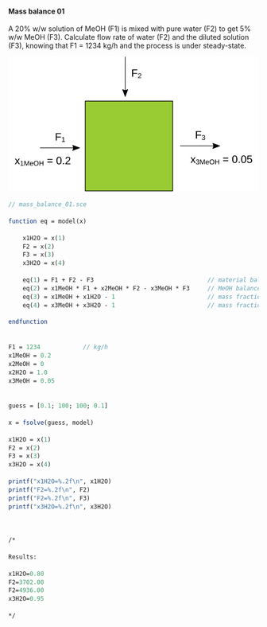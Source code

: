 #### Mass balance 01

A 20% w/w solution of MeOH (F1) is mixed with pure water (F2) to get 5% w/w MeOH (F3). Calculate
flow rate of water (F2) and the diluted solution (F3), knowing that F1 = 1234 kg/h and the process is under steady-state.

![scheme](0201_mass_balance.svg "")

```scilab
// mass_balance_01.sce

function eq = model(x)

    x1H2O = x(1)
    F2 = x(2)
    F3 = x(3) 
    x3H2O = x(4)

    eq(1) = F1 + F2 - F3                                // material balance of the system
    eq(2) = x1MeOH * F1 + x2MeOH * F2 - x3MeOH * F3     // MeOH balance
    eq(3) = x1MeOH + x1H2O - 1                          // mass fraction constraint
    eq(4) = x3MeOH + x3H2O - 1                          // mass fraction constraint

endfunction


F1 = 1234            // kg/h
x1MeOH = 0.2
x2MeOH = 0
x2H2O = 1.0
x3MeOH = 0.05


guess = [0.1; 100; 100; 0.1]

x = fsolve(guess, model)

x1H2O = x(1)
F2 = x(2)
F3 = x(3) 
x3H2O = x(4)

printf("x1H2O=%.2f\n", x1H2O)
printf("F2=%.2f\n", F2)
printf("F2=%.2f\n", F3)
printf("x3H2O=%.2f\n", x3H2O)



/*

Results:

x1H2O=0.80
F2=3702.00
F2=4936.00
x3H2O=0.95

*/

```
